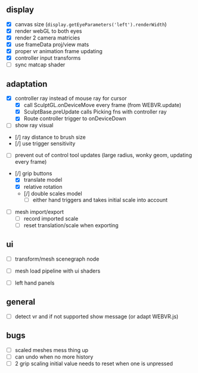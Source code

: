 ## display
- [x] canvas size (`display.getEyeParameters('left').renderWidth`)
- [x] render webGL to both eyes
- [x] render 2 camera matricies
- [x] use frameData proj/view mats
- [x] proper vr animation frame updating
- [x] controller input transforms
- [ ] sync matcap shader

## adaptation
- [x] controller ray instead of mouse ray for cursor
	- [x] call SculptGL.onDeviceMove every frame (from WEBVR.update)
	- [x] SculptBase.preUpdate calls Picking fns with controller ray 
	- [x] Route controller trigger to onDeviceDown
- [ ] show ray visual
- [/] ray distance to brush size
- [/] use trigger sensitivity
- [ ] prevent out of control tool updates (large radius, wonky geom, updating every frame)
- [/] grip buttons
	- [x] translate model
	- [x] relative rotation
	- [/] double scales model
		- [ ] either hand triggers and takes initial scale into account	
- [ ] mesh import/export
	- [ ] record imported scale
	- [ ] reset translation/scale when exporting

## ui
- [ ] transform/mesh scenegraph node
- [ ] mesh load pipeline with ui shaders 
- [ ] left hand panels


## general
- [ ] detect vr and if not supported show message (or adapt WEBVR.js)

## bugs
- [ ] scaled meshes mess thing up
- [ ] can undo when no more history
- [ ] 2 grip scaling initial value needs to reset when one is unpressed
